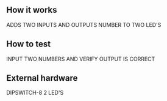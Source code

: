 <!---

This file is used to generate your project datasheet. Please fill in the information below and delete any unused
sections.

You can also include images in this folder and reference them in the markdown. Each image must be less than
512 kb in size, and the combined size of all images must be less than 1 MB.
-->

## How it works

ADDS TWO INPUTS AND OUTPUTS NUMBER TO TWO LED'S

## How to test

INPUT TWO NUMBERS AND VERIFY OUTPUT IS CORRECT

## External hardware

DIPSWITCH-8 2 LED'S
